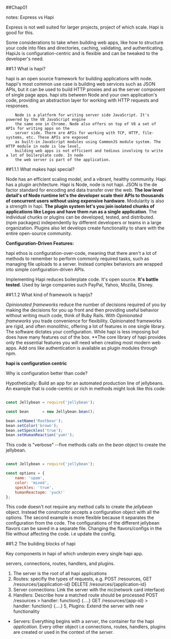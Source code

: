 ##Chap01

notes: Express vs Hapi

Express is not well suited for larger projects, project of which scale. Hapi is good for this.

Some considerations to take when building web apps, like how to structure your code into files and directories, caching, validating, and authenticating. HapiJs is configuration-centric and is flexible and can be tweaked to the developer's need.

##1.1 What is hapi?

hapi is an open source framework for building applications with node. happi's most common use case is building web services such as JSON APIs, but it can be used to build HTTP proxies and as the server component of single page apps. hapi sits between Node and your own application's code, providing an abstraction layer for working with HTTP requests and responses.

		Node is a platform for writing server side JavaScript. It's powered by the V8 JavaScript engine
		the same one in Chrome. Node also offers on top of V8 a set of APIs for writing apps on the
		server side. There are APIs for working with TCP, HTTP, file-systems, etc. These APIs are exposed
		as built-in JavaScript modules using CommonJS module system. The HTTP module in node is low level,
		building web apps is not efficient and tedious involving to write a lot of boilerplate code. In node
		the web server is part of the application.

##1.1.1 What makes hapi special?

Node has an efficient scaling model, and a vibrant, healthy community. Hapi has a plugin architecture. Hapi is Node,  node is not hapi. JSON is the de factor standard for encoding and data transfer over the web. **The low level detail's of Node runtime let's the developer scale their APIs to thousands of concurrent users without using expensive hardware**. Modularity is also a strength in hapi. **The plugin system let's you join isolated chunks of applications like Legos and have them run as a single application**. The individual chunks or plugins can be developed, tested, and distributed. (npm packages) independently by different developers or teams in a large organization. Plugins also let develops create functionality to share with the entire open-source community.

**Configuration-Driven Features:**

hapi ethos is configuration-over-code, meaning that there aren't a lot of methods to remember to perform commonly required tasks, such as managing file uploads to a server. Instead complex behaviors are wrapped into simple configuration-driven APIs.

Implementing Hapi reduces boilerplate code. It's open source. **It's battle tested**. Used by large companies such PayPal, Yahoo, Mozilla, Disney.

##1.1.2 What kind of framework is hapijs?

*Opinionated frameworks* reduce the number of decisions required of you by making the decisions for you up front and then providing useful behavior without writing much code, think of Ruby Rails. With *Opinionated frameworks* you trade convenience for flexibility. Opinionated frameworks are rigid, and often monolithic, offering a lot of features in one single library. The software dictates your configuration. While hapi is less imposing but does have many features out of the box. **The core library of hapi provides only the essential features you will need when creating most modern web apps. Add ons like authentication is available as plugin modules through npm.

**hapi is configuration centric**

Why is configuration better than code?

Hypothetically: Build an app for an automated production line of jellybeans. An example that is code-centric or rich in methods might look like this code:

```Javascript

const Jellybean = require('jellybean');

const bean      = new Jellybean.bean();

bean.setName('Rootbear');
bean.setColor('brown');
bean.setSpeckles('true');
bean.setHumanReaction('yum!');

```

This code is "verbose" --five methods calls on the *bean* object to create the jellybean.

```Javascript

const Jellybean = require('jellybean');

const options = {
	name: 'spam',
	color: 'mixed',
	speckles: 'true',
	humanReactopm: 'yuck!'
};

```

This code doesn't not require any method calls to create the *jellybean* object. Instead the constructor accepts a configuration object with all the options. The second example is more flexible because it separates the configuration from the code. The configurations of the different jellybean flavors can be saved in a separate file. Changing the flavors/configs in the file without affecting the code. i.e update the config.

##1.2 The building blocks of hapi

Key components in hapi of which underpin every single hapi app.

servers, connections, routes, handlers, and plugins.

1. The server is the root of all hapi applications
2. Routes: specifiy the types of requests, e.g. POST /resources, GET /resources/{application-id}
DELETE /resources/{application-id}
3. Server connections: Link the server with the nic(network card interface)
4. Handlers: Describe how a matched route should be processed
POST /resources > handler: function() {....}
GET /resources/{app-id} > handler: function() {....}
5, Plugins: Extend the server with new functionality

  * Servers:
  Everything begins with a *server*, the container for the hapi *application*. Every other object i.e connections, routes, handlers, plugins are created or used in the context of the *server*.








